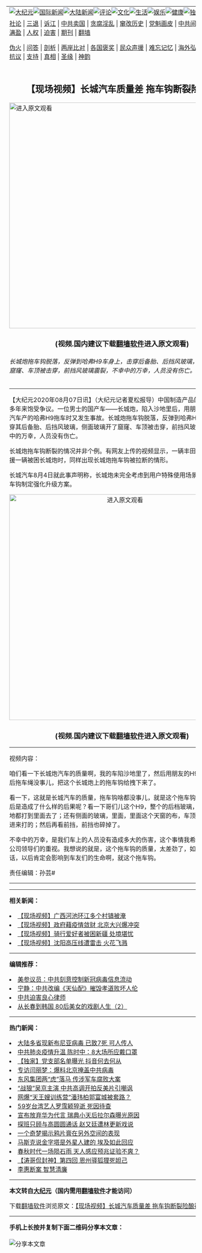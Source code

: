 <a name="1" id="1" target="_blank"></a><span id="1"></span>
<table align=center border="0"><tr><td colspan="2" VALIGN=TOP><a href="https://github.com/bxhnqj353/djy/blob/master/gb/nsc413.md#1"><img src="https://raw.githubusercontent.com/bxhnqj353/www/master/t/djy/1.jpg" title="大纪元"></a><a href="https://github.com/bxhnqj353/djy/blob/master/gb/n24hr.md#1"><img src="https://raw.githubusercontent.com/bxhnqj353/www/master/t/djy/3.jpg" title="国际新闻"></a><a href="https://github.com/bxhnqj353/djy/blob/master/gb/nsc413.md#1"><img src="https://raw.githubusercontent.com/bxhnqj353/www/master/t/djy/4.jpg" title="大陆新闻"></a><a href="https://github.com/bxhnqj353/djy/blob/master/gb/news392.md#1"><img src="https://raw.githubusercontent.com/bxhnqj353/www/master/t/djy/5.jpg" title="评论"></a><a href="https://github.com/bxhnqj353/djy/blob/master/gb/news2007.md#1"><img src="https://raw.githubusercontent.com/bxhnqj353/www/master/t/djy/6.jpg" title="文化"></a><a href="https://github.com/bxhnqj353/djy/blob/master/gb/news2008.md#1"><img src="https://raw.githubusercontent.com/bxhnqj353/www/master/t/djy/7.jpg" title="生活"></a><a href="https://github.com/bxhnqj353/djy/blob/master/gb/ncyule.md#1"><img src="https://raw.githubusercontent.com/bxhnqj353/www/master/t/djy/8.jpg" title="娱乐"></a><a href="https://github.com/bxhnqj353/djy/blob/master/gb/nsc1002.md#1"><img src="https://raw.githubusercontent.com/bxhnqj353/www/master/t/djy/9.jpg" title="健康"><a href="https://github.com/bxhnqj353/djy/blob/master/gb/nf6092.md#1"><img src="https://raw.githubusercontent.com/bxhnqj353/www/master/t/djy/10a.jpg" title="独家"></a><a href="https://github.com/bxhnqj353/djy/blob/master/gb/nf4514.md#1"><img src="https://raw.githubusercontent.com/bxhnqj353/www/master/t/djy/12a.jpg" title="头条"></a></td></tr>
<tr><td colspan="2" VALIGN=TOP><a target="_blank" href="https://github.com/bxhnqj353/djy/blob/master/gb/9p.md#1">社论</a> | <a target="_blank" href="https://github.com/bxhnqj353/djy/blob/master/gb/nf5657.md#1">三退</a> | <a target="_blank" href="https://github.com/bxhnqj353/djy/blob/master/gb/nf6124.md#1">诉江</a> | <a target="_blank" href="https://github.com/bxhnqj353/djy/blob/master/gb/nf1176117.md#1">中共卖国</a> | <a target="_blank" href="https://github.com/bxhnqj353/djy/blob/master/gb/nf5773.md#1">贪腐淫乱</a> | <a target="_blank" href="https://github.com/bxhnqj353/djy/blob/master/gb/nf1176115.md#1">窜改历史</a> | <a target="_blank" href="https://github.com/bxhnqj353/djy/blob/master/gb/nf1176107.md#1">党魁画皮</a> | <a target="_blank" href="https://github.com/bxhnqj353/djy/blob/master/gb/nf1320400.md#1">中共间谍</a> | <a target="_blank" href="https://github.com/bxhnqj353/djy/blob/master/gb/nf1176114.md#1">破坏传统</a> | <a target="_blank" href="https://github.com/bxhnqj353/ntdtv/blob/master/gb/prog447_1.md#1">恶贯满盈</a> | <a target="_blank" href="https://github.com/bxhnqj353/djy/blob/master/gb/ncid278.md#1">人权</a> | <a target="_blank" href="https://github.com/bxhnqj353/djy/blob/master/gb/nf1176111.md#1">迫害</a> | <a target="_blank" href="https://gitlab.com/szzdlab/mh-qikan/blob/master/README.md#1">期刊</a> | <a target="_blank" href="https://github.com/bxhnqj353/www/blob/master/README.md?zsrh#8">翻墙</a></p><p><a target="_blank" href="https://github.com/bxhnqj353/djy/blob/master/gb/nf5562.md#1">伪火</a> | <a target="_blank" href="https://github.com/bxhnqj353/djy/blob/master/gb/nf4378.md#1">问答</a> | <a target="_blank" href="https://github.com/bxhnqj353/djy/blob/master/gb/nf5792.md#1">剖析</a> | <a target="_blank" href="https://github.com/bxhnqj353/djy/blob/master/gb/nf5735.md#1">两岸比对</a> | <a target="_blank" href="https://github.com/bxhnqj353/djy/blob/master/gb/nf6119.md#1">各国褒奖</a> | <a target="_blank" href="https://github.com/bxhnqj353/djy/blob/master/gb/nf6120.md#1">民众声援</a> | <a target="_blank" href="https://github.com/bxhnqj353/djy/blob/master/gb/nf1188594.md#1">难忘记忆</a> | <a target="_blank" href="https://github.com/bxhnqj353/djy/blob/master/gb/nf3180.md#1">海外弘传</a> | <a target="_blank" href="https://github.com/bxhnqj353/djy/blob/master/gb/nf5410.md#1">万人上访</a> | <a target="_blank" href="https://github.com/bxhnqj353/ntdtv/blob/master/gb/prog1530_1.md#1">和平抗议</a> | <a target="_blank" href="https://github.com/bxhnqj353/djy/blob/master/gb/nf4386.md#1">支持</a> | <a target="_blank" href="https://github.com/bxhnqj353/djy/blob/master/gb/nf4389.md#1">真相</a> | <a target="_blank" href="https://github.com/bxhnqj353/djy/blob/master/gb/nf5790.md#1">圣缘</a> | <a target="_blank" href="https://github.com/bxhnqj353/djy/blob/master/gb/nf4786.md#1">神韵</a></td></tr>
<tr><td VALIGN=TOP width="626"><h2 align=center>【现场视频】长城汽车质量差 拖车钩断裂险酿祸</h2>
<a href="https://git.io/JJijX"><img width="600" src="https://raw.githubusercontent.com/bxhnqj353/djy/master/gb/300/djtsp.jpg"title="进入原文观看"  alt="进入原文观看"></a><h3 align=center>(视频.国内建议下载<a href="https://github.com/bxhnqj353/www/blob/master/README.md#8">翻墙软件</a>进入原文观看)</h3>
<h6>长城炮拖车钩脱落，反弹到哈弗H9车身上，击穿后备胎、后挡风玻璃，侧面玻璃开了窟窿、车顶被击穿，前挡风玻璃震裂，不幸中的万幸，人员没有伤亡。（视频截图）
</h6>
<hr>
	<p>【大纪元2020年08月07日讯】（大纪元记者夏松报导）中国制造产品的质量问题，多年来饱受争议。一位男士的国产车——<ahref="https://github.com/bxhnqj353/djy/blob/master/gb/tag/%E9%95%BF%E5%9F%8E%E7%82%AE.md#1">长城炮</a>，陷入沙地里后，用朋友的一辆<ahref="https://github.com/bxhnqj353/djy/blob/master/gb/tag/%E9%95%BF%E5%9F%8E%E6%B1%BD%E8%BD%A6.md#1">长城汽车</a>产的哈弗H9拖车时又发生事故。<ahref="https://github.com/bxhnqj353/djy/blob/master/gb/tag/%E9%95%BF%E5%9F%8E%E7%82%AE.md#1">长城炮</a><ahref="https://github.com/bxhnqj353/djy/blob/master/gb/tag/%E6%8B%96%E8%BD%A6%E9%92%A9.md#1">拖车钩</a>脱落，反弹到哈弗H9车身上，击穿其后备胎、后挡风玻璃，侧面玻璃开了窟窿、车顶被击穿，前挡风玻璃震裂，不幸中的万幸，人员没有伤亡。</p>
<p>长城炮<ahref="https://github.com/bxhnqj353/djy/blob/master/gb/tag/%E6%8B%96%E8%BD%A6%E9%92%A9.md#1">拖车钩</a>断裂的情况并非个例。有网友上传的视频显示，一辆丰田FJ酷路泽在救援一辆被困长城炮时，同样出现长城炮拖车钩被拉断的情形。</p>
<p><ahref="https://github.com/bxhnqj353/djy/blob/master/gb/tag/%E9%95%BF%E5%9F%8E%E6%B1%BD%E8%BD%A6.md#1">长城汽车</a>8月4日就此事声明称，长城炮未完全考虑到用户特殊使用场景，并承诺对拖车钩制定强化升级方案。</p>
<p><center><a src=""></a><a href="https://git.io/JJijX"><img width="600" src="https://raw.githubusercontent.com/bxhnqj353/djy/master/gb/300/djtsp.jpg" title="进入原文观看"  alt="进入原文观看"></a><h3 align=center>(视频.国内建议下载<a href="https://github.com/bxhnqj353/www/blob/master/README.md#8">翻墙软件</a>进入原文观看)</h3><hr><a src="https://www.youtube.com/embed/udyyUGUZ8-Y" width="560" b="315" frameborder="0" allowfullscreen="allowfullscreen" data-mce-fragment="1"></a></center>视频内容：</p>
<p>咱们看一下长城炮汽车的质量啊，我的车陷沙地里了，然后用朋友的H9帮我拽车，最后拖车绳没事儿，把这个长城炮上的拖车钩给拽下来了。</p>
<p>看一下，这就是长城汽车的质量，拖车钩啥都没事儿，就是这个拖车钩掉下来了，然后是造成了什么样的后果呢？看一下哥们儿这个H9，整个的后档玻璃，后备胎，整个地都打到里面去了；还有侧面的玻璃，里面，里面这个天窗的布，车顶的布，都是弹进来打的；然后再看前挡，前挡也碎掉了。</p>
<p>不幸中的万幸，是我们车上的人员没有造成多大的伤害，这个事情我希望能引起长城公司领导们的重视。我想说的就是，这个拖车钩的质量，太差劲了，如果不注意的话，以后肯定会影响到车友们的生命啊，就这个拖车钩。</p>
<p>责任编辑：孙芸#</p>
	
<hr>
<hr>

<strong>相关新闻：</strong>
<li><a href="https://github.com/bxhnqj353/djy/blob/master/gb/20/7/10/n12246382.md#1">【现场视频】广西河池环江多个村镇被淹</a></li>
<li><a href="https://github.com/bxhnqj353/djy/blob/master/gb/20/7/14/n12255258.md#1">【现场视频】政府藉疫情敛财 北京大兴爆冲突</a></li>
<li><a href="https://github.com/bxhnqj353/djy/blob/master/gb/20/7/30/n12295438.md#1">【现场视频】骑行爱好者被困新疆 处境堪忧</a></li>
<li><a href="https://github.com/bxhnqj353/djy/blob/master/gb/20/8/3/n12303852.md#1">【现场视频】沈阳高压线遭雷击 火花飞溅</a></li>
<hr>


<strong>编辑推荐：</strong>
<li><a href="https://github.com/onzhi266/djy/blob/master/gb/20/2/22/n11887949.md#1">美参议员：中共刻意控制新冠病毒信息流动</a></li>
<li><a href="https://github.com/tsiac2612/djy/blob/master/gb/19/12/4/n11701121.md#1" target="_blank">宁静：中共改编《天仙配》摧毁孝道败坏人伦</a></li><li><a href="https://github.com/bxhnqj353/djy/blob/master/gb/9/2/9/n2422991.md?dfh#1" target="_blank">中共迫害良心律师</a></li><li><a href="https://github.com/tsiac2612/djy/blob/master/gb/18/12/17/n10916777.md#1" target="_blank">从长春到韩国 80后美女的戏剧人生（2）</a></li><hr>


<strong>热门新闻：</strong>
<li><a href="https://github.com/bxhnqj353/djy/blob/master/gb/20/8/5/n12307751.md#1">大陆多省现新布尼亚病毒 已致7死 可人传人</a></li>
<li><a href="https://github.com/bxhnqj353/djy/blob/master/gb/20/8/5/n12308101.md#1">中共肺炎疫情升温 陈时中：8大场所应戴口罩</a></li>
<li><a href="https://github.com/bxhnqj353/djy/blob/master/gb/20/8/4/n12306881.md#1">【独家】党支部名单曝光 抖音何去何从</a></li>
<li><a href="https://github.com/bxhnqj353/djy/blob/master/gb/20/8/5/n12309844.md#1">专访闫丽梦：爆料北京掩盖中共病毒</a></li>
<li><a href="https://github.com/bxhnqj353/djy/blob/master/gb/20/8/5/n12307334.md#1">东风集团两“虎”落马 传涉军车腐败大案</a></li>
<li><a href="https://github.com/bxhnqj353/djy/blob/master/gb/20/8/3/n12304220.md#1">“战狼”吴京主演 中共高调开拍反美片引嘲讽</a></li>
<li><a href="https://github.com/bxhnqj353/djy/blob/master/gb/20/8/4/n12306966.md#1">网爆“天王嫂训练营”潘玮柏郭富城被套路？</a></li>
<li><a href="https://github.com/bxhnqj353/djy/blob/master/gb/20/8/3/n12304444.md#1">59岁台湾艺人罗霈颖猝逝 死因待查</a></li>
<li><a href="https://github.com/bxhnqj353/djy/blob/master/gb/20/8/5/n12309278.md#1">宣布放弃华为代言 瑞典小天后拉尔森曝光原因</a></li>
<li><a href="https://github.com/bxhnqj353/djy/blob/master/gb/20/8/4/n12307256.md#1">探班只顾与高圆圆通话 赵又廷遭林更新戏说</a></li>
<li><a href="https://github.com/bxhnqj353/djy/blob/master/gb/20/8/2/n12301623.md#1">一个奇梦揭示鸦片膏在另外空间的表现</a></li>
<li><a href="https://github.com/bxhnqj353/djy/blob/master/gb/20/8/5/n12308038.md#1">马斯克说金字塔是外星人建的 埃及如此回应</a></li>
<li><a href="https://github.com/bxhnqj353/djy/blob/master/gb/20/8/2/n12300632.md#1">春秋时代一场陨石雨  天人感应预兆证验不爽？</a></li>
<li><a href="https://github.com/bxhnqj353/djy/blob/master/gb/20/8/3/n12302128.md#1">【涛哥侃封神】第四回 恩州驿狐狸死妲己</a></li>
<li><a href="https://github.com/bxhnqj353/djy/blob/master/gb/8/11/28/n2344634.md#1">李惠断案 智慧清廉</a></li>
<hr>

<strong>本文转自<a href="https://www.epochtimes.com">大纪元</a>（国内需用<a href="https://github.com/bxhnqj353/www/blob/master/README.md#8">翻墙软件</a>才能访问）</strong><p>下载<a href="https://github.com/bxhnqj353/www/blob/master/README.md#8">翻墙软件</a>浏览原文：<a href="https://www.epochtimes.com/gb/20/8/6/n12312147.htm">【现场视频】长城汽车质量差 拖车钩断裂险酿祸</a></p><hr>

<strong>手机上长按并复制下面二维码分享本文章：</strong><br><br><img src="http://www.szzd.org/v.php?action=qrcode&url=https://github.com/bxhnqj353/djy/blob/master/gb/20/8/6/n12312147.md%231" title="分享本文章"></td><td VALIGN=TOP><a href="https://github.com/bxhnqj353/djy/blob/master/gb/16/1/21/n4622075.md?dfh#1" target="_blank"><img src="https://raw.githubusercontent.com/bxhnqj353/djy/master/gb/300/wei-f1.jpg" title="中共的伪火骗局"  alt="中共的伪火骗局"></a><br><a href="https://github.com/bxhnqj353/www/blob/master/README.md?dfh#9" target="_blank"><img src="https://raw.githubusercontent.com/bxhnqj353/djy/master/gb/300/yong-h.jpg" title="永恒的见证"  alt="永恒的见证"></a><br><a href="https://github.com/bxhnqj353/djy/blob/master/gb/13/9/29/n3974789.md?dfh#1" target="_blank"><img src="https://raw.githubusercontent.com/bxhnqj353/djy/master/gb/300/shang-lnz.jpg" title="善良女子被中共投男牢"  alt="善良女子被中共投男牢"></a><br><a href="https://github.com/bxhnqj353/djy/blob/master/gb/16/3/16/n4663449.md?dfh#1" target="_blank"><img src="https://raw.githubusercontent.com/bxhnqj353/djy/master/gb/300/huo-z3.jpg" title="警卫目击活摘器官"  alt="警卫目击活摘器官"></a><br><a href="https://github.com/bxhnqj353/djy/blob/master/gb/16/8/7/n8177641.md?dfh#1" target="_blank"><img src="https://raw.githubusercontent.com/bxhnqj353/djy/master/gb/300/huo-z4.jpg" title="证人描述活摘恐怖"  alt="证人描述活摘恐怖"></a><br><a href="https://github.com/bxhnqj353/djy/blob/master/gb/10/4/19/n2881569.md?dfh#1" target="_blank"><img src="https://raw.githubusercontent.com/bxhnqj353/djy/master/gb/300/huo-z1.jpg" title="揭开活摘器官黑幕"  alt="揭开活摘器官黑幕"></a><br><a href="https://github.com/bxhnqj353/djy/blob/master/gb/10/11/7/n3077476.md?dfh#1" target="_blank"><img src="https://raw.githubusercontent.com/bxhnqj353/djy/master/gb/300/ma-ks.jpg" title="马克思的成魔之路"  alt="马克思的成魔之路"></a><br><a href="https://github.com/bxhnqj353/djy/blob/master/gb/14/6/9/n4173977.md?dfh#1" target="_blank"><img src="https://raw.githubusercontent.com/bxhnqj353/djy/master/gb/300/chang-zs.jpg" title="藏字石 蕴天机"  alt="藏字石 蕴天机"></a><br><a href="https://github.com/bxhnqj353/djy/blob/master/gb/18/5/10/n10381511.md?dfh#1" target="_blank"><img src="https://raw.githubusercontent.com/bxhnqj353/djy/master/gb/300/st1.jpg" title="关注3亿人三退"  alt="关注3亿人三退"></a><br><a href="https://github.com/bxhnqj353/djy/blob/master/gb/18/3/21/n10237682.md?dfh#1" target="_blank"><img src="https://raw.githubusercontent.com/bxhnqj353/djy/master/gb/300/jie-t.jpg" title="解体中共复兴中华"  alt="解体中共复兴中华"></a><br><a href="https://github.com/bxhnqj353/djy/blob/master/gb/9/2/9/n2422991.md?dfh#1" target="_blank"><img src="https://raw.githubusercontent.com/bxhnqj353/djy/master/gb/300/gao-zs.jpg" title="中共迫害良心律师"  alt="中共迫害良心律师"></a><br><a href="https://github.com/bxhnqj353/djy/blob/master/gb/18/12/9/n10900044.md?dfh#1" target="_blank"><img src="https://raw.githubusercontent.com/bxhnqj353/djy/master/gb/300/sj1.jpg" title="303万人举报江泽民"  alt="303万人举报江泽民"></a><br><a href="https://github.com/bxhnqj353/djy/blob/master/gb/18/8/28/n10672014.md?dfh#1" target="_blank"><img src="https://raw.githubusercontent.com/bxhnqj353/djy/master/gb/300/sj2.jpg" title="这些官员为何起诉江泽民"  alt="这些官员为何起诉江泽民"></a><br><a href="https://github.com/bxhnqj353/djy/blob/master/gb/8/12/18/n2367165.md?dfh#1" target="_blank"><img src="https://raw.githubusercontent.com/bxhnqj353/djy/master/gb/300/liangan.jpg" title="海峡两岸的强烈对比"  alt="海峡两岸的强烈对比"></a><br><a href="https://github.com/bxhnqj353/djy/blob/master/gb/15/12/10/n4593139.md?dfh#1" target="_blank"><img src="https://raw.githubusercontent.com/bxhnqj353/djy/master/gb/300/jia-ndzl.jpg" title="加拿大总理的贺信"  alt="加拿大总理的贺信"></a><br><a href="https://github.com/bxhnqj353/djy/blob/master/gb/11/6/17/n3289382.md?dfh#1" target="_blank"><img src="https://raw.githubusercontent.com/bxhnqj353/djy/master/gb/300/xiao-wd.jpg" title="探寻真相兼听则明"  alt="探寻真相兼听则明"></a><br><a href="https://github.com/bxhnqj353/djy/blob/master/gb/18/10/27/n10812623.md?dfh#1" target="_blank"><img src="https://raw.githubusercontent.com/bxhnqj353/djy/master/gb/300/yindu.jpg" title="印度媒体报道东方"  alt="印度媒体报道东方"></a><br><a href="https://github.com/bxhnqj353/djy/blob/master/gb/18/6/9/n10469652.md?dfh#1" target="_blank"><img src="https://raw.githubusercontent.com/bxhnqj353/djy/master/gb/300/xie-j.jpg" title="不一样的海外校园"  alt="不一样的海外校园"></a><br><a href="https://github.com/bxhnqj353/djy/blob/master/gb/7/4/5/n1669415.md?dfh#1" target="_blank"><img src="https://raw.githubusercontent.com/bxhnqj353/djy/master/gb/300/li-up.jpg" title="从大师到徒弟的传奇"  alt="从大师到徒弟的传奇"></a><br><a href="https://github.com/bxhnqj353/djy/blob/master/gb/17/5/26/n9191512.md?dfh#1" target="_blank"><img src="https://raw.githubusercontent.com/bxhnqj353/djy/master/gb/300/zfl2.jpg" title="亿万人与东方一本奇书"  alt="亿万人与东方一本奇书"></a><br><a href="https://github.com/bxhnqj353/djy/blob/master/gb/13/11/27/n4020290.md?dfh#1" target="_blank"><img src="https://raw.githubusercontent.com/bxhnqj353/djy/master/gb/300/zhen-h.jpg" title="大陆见不到的震撼场面"  alt="大陆见不到的震撼场面"></a><br><a href="https://github.com/bxhnqj353/djy/blob/master/gb/15/7/17/n4482910.md?dfh#1" target="_blank"><img src="https://raw.githubusercontent.com/bxhnqj353/djy/master/gb/300/dalu-sk.jpg" title="人心向善 大陆当初盛况"  alt="人心向善 大陆当初盛况"></a><br><a href="https://github.com/bxhnqj353/djy/blob/master/gb/19/1/5/n10955468.md?dfh#1" target="_blank"><img src="https://raw.githubusercontent.com/bxhnqj353/djy/master/gb/300/zfl1.jpg" title="追寻真理 这书讲什么"  alt="追寻真理 这书讲什么"></a><br><a href="https://github.com/bxhnqj353/www/blob/master/README.md?dfh#1" target="_blank"><img src="https://raw.githubusercontent.com/bxhnqj353/djy/master/gb/300/fq1.jpg" title="下载免费翻墙软件"  alt="下载免费翻墙软件"></a><br></td></tr></table>
